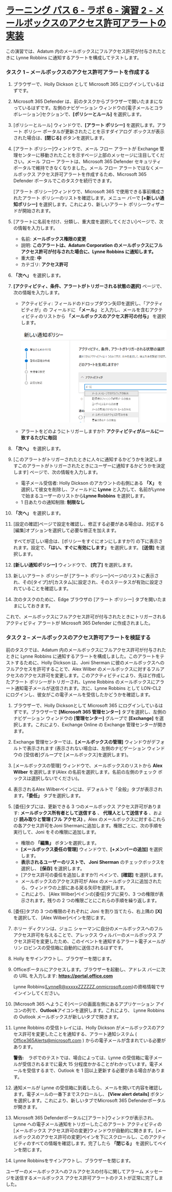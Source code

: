 # [ラーニング パス 6 - ラボ 6 - 演習 2 - メールボックスのアクセス許可アラートの実装](https://github.com/ctct-edu/ms-102-lab/blob/main/Instructions/Labs/LAB_AK_06_Lab6_Ex2_Mailbox_Permission_Alert.md#learning-path-6---lab-6---exercise-2---implement-mailbox-permission-alert)

この演習では、Adatum 内のメールボックスにフルアクセス許可が付与されたときに Lynne Robbins に通知するアラートを構成してテストします。

### タスク 1 – メールボックスのアクセス許可アラートを作成する

1. ブラウザーで、Holly Dickson として Microsoft 365 にログインしているはずです。

2. Microsoft 365 Defender は、前のタスクからブラウザーで開いたままになっているはずです。左側のナビゲーション ウィンドウの[電子メールとコラボレーション]セクションで、**[ポリシーとルール]** を選択します。

3. [ポリシーとルール] ウィンドウで、**[アラート ポリシー]** を選択します。アラート ポリシー ポータルが更新されたことを示すダイアログ ボックスが表示された場合は、**[閉じる]** ボタンを選択します。

4. [アラート ポリシー]ウィンドウで、メール フロー アラートが Exchange 管理センターに移動されたことを示すページ上部のメッセージに注目してください。メール フロー アラートは、Microsoft 365 Defender セキュリティ ポータルで維持できなくなりました。メール フロー アラートではなくメールボックス アクセス許可アラートを作成するため、Microsoft 365 Defender ポータルでこのタスクを続行できます。

   [アラート ポリシー]ウィンドウで、Microsoft 365 で使用できる事前構成されたアラート ポリシーのリストを確認します。メニュー バーで **[+新しい通知ポリシー]** を選択します。これにより、新しいアラート ポリシーウィザードが開始されます。

5. [アラートに名前を付け、分類し、重大度を選択してください]ページで、次の情報を入力します。

   - 名前: **メールボックス権限の変更**
   - 説明: **このアラートは、Adatum Corporation のメールボックスにフルアクセス許可が付与された場合に、Lynne Robbins に通知します。**
   - 重大度: **中**
   - カテゴリ: **アクセス許可**

6. **「次へ」** を選択します。

7. **[アクティビティ、条件、アラートがトリガーされる状態の選択]** ページで、次の情報を入力します。

   - アクティビティ: フィールドのドロップダウン矢印を選択し、「アクティビティが」の フィールドに **「メール」** と入力し、メールを含むアクティビティのリストから **「メールボックスのアクセス許可の付与」** を選択します。

     ![](./media/lab6-2-1.png)

   - アラートをどのようにトリガーしますか?:  **アクティビティがルールに一致するたびに毎回**

8. **「次へ」** を選択します。

9. [このアラートがトリガーされたときに人々に通知するかどうかを決定しますこのアラートがトリガーされたときにユーザーに通知するかどうかを決定します] ページで、次の情報を入力します。

   - 電子メール受信者: Holly Dickson のアカウントの右側にある **「X」** を選択して彼女を削除し、フィールドに **Lynne** と入力して、名前がLynneで始まるユーザーのリストから**Lynne Robbins** を選択します。
   - 1 日あたりの通知制限:  **制限なし** 

10. **「次へ」** を選択します。

11. [設定の確認]ページで設定を確認し、修正する必要がある場合は、対応する[編集]オプションを選択して必要な修正を加えます。

    すべてが正しい場合は、[ポリシーをすぐにオンにしますか?] の下に表示されます。設定で、**「はい、すぐに有効にします」** を選択します。 **[送信]** を選択します。

12. **[**新しい通知ポリシー**]** ウィンドウで、 **[完了]** を選択します。

13. 新しいアラート ポリシーが [アラート ポリシー]ページのリストに表示され、その[タイプ]が[カスタム]に設定され、そのステータスが有効に設定されていることを確認します。

14. 次のタスクのために、Edge ブラウザの [アラート ポリシー] タブを開いたままにしておきます。

これで、メールボックスにフルアクセス許可が付与されたときにトリガーされるアクティビティ アラートが Microsoft 365 Defender に作成されました。

### タスク 2 – メールボックスのアクセス許可アラートを検証する

前のタスクでは、Adatum 内のメールボックスにフルアクセス許可が付与されたときに Lynne Robbins に通知するアラートを構成しました。このアラートをテストするために、Holly Dickson は、Joni Sherman に彼のメールボックスへのフルアクセスを許可することで、Alex Wilber のメールボックスに対するフルアクセスのアクセス許可を変更します。このアクティビティにより、先ほど作成したアラート ポリシーがトリガーされ、Lynne Robbins のメールボックスにアラート通知電子メールが送信されます。次に、Lynne Robbins として LON-CL2 にログインし、彼女がこの電子メールを受信したかどうかを確認します。

1. ブラウザーで、Holly Dicksonとして Microsoft 365 にログインしているはずです。ブラウザーで **[Microsoft 365 管理センター]** タブを選択し、左側のナビゲーション ウィンドウの **[管理センター]** グループで **[Exchange]** を選択します。これにより、Exchange Online の Exchange 管理センターが開きます。

2. Exchange 管理センターでは、**[メールボックスの管理]** ウィンドウがデフォルトで表示されます (表示されない場合は、左側のナビゲーション ウィンドウの [受信者]グループで [メールボックス]を選択します)。

3. [メールボックスの管理] ウィンドウで、メールボックスのリストから **Alex Wilber** を選択します(Alex の名前を選択します。名前の左側のチェック ボックスは選択しないでください)。

4. 表示されるAlex Wilberペインには、デフォルトで「全般」タブが表示されます。**「委任」** タブを選択します。

5. [委任]タブには、更新できる 3 つのメールボックス アクセス許可があります: **メールボックス所有者として送信する** 、 **代理人として送信する** 、および **読み取りと管理 (フル アクセス)** 。Alex のメールボックスに対するこれらの各アクセス許可をJoni Shermanに追加します。権限ごとに、次の手順を実行して、Joni をその権限に追加します。

   - 権限の **「編集」** ボタンを選択します。
   - **[メールボックス委任の管理]** ウィンドウで、**[+メンバーの追加]** を選択します。
   - **表示されるユーザーのリストで、 Joni Sherman** のチェックボックスを選択し、 **[保存]** を選択します。
   - [アクセス許可の委任を追加しますか?] ペインで、**[確認]** を選択します。
   - メールボックスのアクセス許可が Alex のメールボックスに追加されたら、ウィンドウの上部にある戻る矢印を選択します。
   - これにより、 [Alex Wilber]ペインの[委任]タブに戻り、3 つの権限が表示されます。残りの 2 つの権限ごとにこれらの手順を繰り返します。

6. [委任]タブの 3 つの権限のそれぞれに Joni を割り当てたら、右上隅の **[X]** を選択して、 [Alex Wilber]ペインを閉じます。

7. ホリー ディクソンは、ジョニ シャーマンに自分のメールボックスへのフル アクセス許可を与えることで、アレックス ウィルバーのメールボックス アクセス許可を変更したため、このイベントを通知するアラート電子メールがリン ロビンスの受信箱に自動的に送信されるはずです。

8. Holly をサインアウトし、ブラウザーを閉じます。

9. Officeポータルにアクセスします。ブラウザーを起動し、アドレス バーに次の URL を入力します: **https://portal.office.com**  

   Lynne Robbins(LynneR@xxxxxZZZZZZ.onmicrosoft.com)の資格情報でサインインしてください。

10. [Microsoft 365 へようこそ]ページの画面左側にあるアプリケーション アイコンの列で、**Outlook**アイコンを選択します。これにより、 Lynne Robbins の Outlook メールボックスが新しいタブで開きます。

11. Lynne Robbins の受信トレイには、Holly Dickson がメールボックスのアクセス許可を変更したことを通知する、アラート通知システム ( Office365Alerts@microsoft.com ) からの電子メールが含まれている必要があります。

    **警告:**　ラボでのテストでは、場合によっては、Lynne の受信箱に電子メールが受信されるまでに最大 15 分程度かかることがわかっています。電子メールを受信するまで、Outlook を 1 回以上更新する必要がある場合があります。

12. 通知メールが Lynne の受信箱に到着したら、メールを開いて内容を確認します。電子メールの一番下までスクロールし、 **[View alert details]** ボタンを選択します。これにより、新しいタブでMicrosoft 365 Defenderポータルが開きます。

13. Microsoft 365 Defenderポータルに[アラート]ウィンドウが表示され、Lynne への電子メール通知をトリガーしたこのアラート アクティビティの [メールボックス アクセス許可の変更]ウィンドウが自動的に開きます。[メールボックスのアクセス許可の変更]ペインを下にスクロールし、このアクティビティのすべての情報を確認します。完了したら **「閉じる」** を選択してペインを閉じます。

14. Lynne Robbinsをサインアウトし、ブラウザーを閉じます。

ユーザーのメールボックスへのフルアクセスの付与に関してアラーム メッセージを送信するメールボックス アクセス許可アラートのテストが正常に完了しました。
